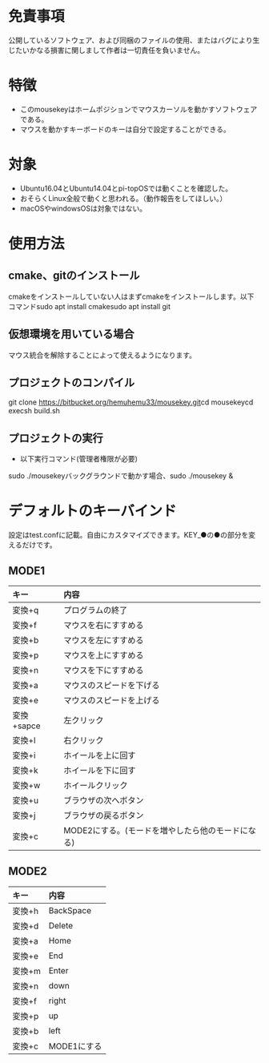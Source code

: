 

# 免責事項

公開しているソフトウェア、および同梱のファイルの使用、またはバグにより生じたいかなる損害に関しまして作者は一切責任を負いません。


# 特徴

-   このmousekeyはホームポジションでマウスカーソルを動かすソフトウェアである。
-   マウスを動かすキーボードのキーは自分で設定することができる。


# 対象

-   Ubuntu16.04とUbuntu14.04とpi-topOSでは動くことを確認した。
-   おそらくLinux全般で動くと思われる。（動作報告をしてほしい。）
-   macOSやwindowsOSは対象ではない。


# 使用方法


## cmake、gitのインストール

cmakeをインストールしていない人はまずcmakeをインストールします。以下コマンドsudo apt install cmakesudo apt install git


## 仮想環境を用いている場合

マウス統合を解除することによって使えるようになります。


## プロジェクトのコンパイル

git clone <https://bitbucket.org/hemuhemu33/mousekey.git>cd mousekeycd execsh build.sh


## プロジェクトの実行

-   以下実行コマンド(管理者権限が必要)

sudo ./mousekeyバックグラウンドで動かす場合、sudo ./mousekey &


# デフォルトのキーバインド

設定はtest.confに記載。自由にカスタマイズできます。KEY\_●の●の部分を変えるだけです。


## MODE1


| キー       | 内容                                              |
| :--------- | :----------------------------------------------   |
| 変換+q     | プログラムの終了                                  |
| 変換+f     | マウスを右にすすめる                              |
| 変換+b     | マウスを左にすすめる                              |
| 変換+p     | マウスを上にすすめる                              |
| 変換+n     | マウスを下にすすめる                              |
| 変換+a     | マウスのスピードを下げる                          |
| 変換+e     | マウスのスピードを上げる                          |
| 変換+sapce | 左クリック                                        |
| 変換+l     | 右クリック                                        |
| 変換+i     | ホイールを上に回す                                |
| 変換+k     | ホイールを下に回す                                |
| 変換+w     | ホイールクリック                                  |
| 変換+u     | ブラウザの次へボタン                              |
| 変換+j     | ブラウザの戻るボタン                              |
| 変換+c     | MODE2にする。(モードを増やしたら他のモードになる) |

  

## MODE2

| キー       | 内容          |
| :--------- | :------------ |
| 変換+h     | BackSpace     |
| 変換+d     | Delete        |
| 変換+a     | Home          |
| 変換+e     | End           |
| 変換+m     | Enter         |
| 変換+n     | down          |
| 変換+f     | right         |
| 変換+p     | up            |
| 変換+b     | left          |
| 変換+c     | MODE1にする   |

